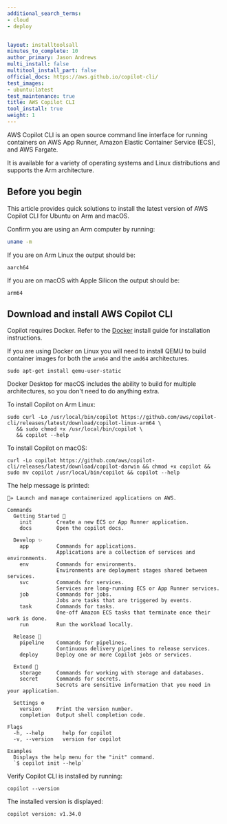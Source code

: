```yaml
---
additional_search_terms:
- cloud
- deploy


layout: installtoolsall
minutes_to_complete: 10
author_primary: Jason Andrews
multi_install: false
multitool_install_part: false
official_docs: https://aws.github.io/copilot-cli/
test_images:
- ubuntu:latest
test_maintenance: true
title: AWS Copilot CLI
tool_install: true
weight: 1
---
```


AWS Copilot CLI is an open source command line interface for running containers on AWS App Runner, Amazon Elastic Container Service (ECS), and AWS Fargate.

It is available for a variety of operating systems and Linux distributions and supports the Arm architecture.

## Before you begin

This article provides quick solutions to install the latest version of AWS Copilot CLI for Ubuntu on Arm and macOS.

Confirm you are using an Arm computer by running:

```bash { target="ubuntu:latest" }
uname -m
```

If you are on Arm Linux the output should be:

```output
aarch64
```

If you are on macOS with Apple Silicon the output should be:

```output
arm64
```

## Download and install AWS Copilot CLI

Copilot requires Docker. Refer to the [Docker](/install-guides/docker/) install guide for installation instructions.

If you are using Docker on Linux you will need to install QEMU to build container images for both the `arm64` and the `amd64` architectures.

```console
sudo apt-get install qemu-user-static
```

Docker Desktop for macOS includes the ability to build for multiple architectures, so you don't need to do anything extra.

To install Copilot on Arm Linux:

```console
sudo curl -Lo /usr/local/bin/copilot https://github.com/aws/copilot-cli/releases/latest/download/copilot-linux-arm64 \
   && sudo chmod +x /usr/local/bin/copilot \
   && copilot --help
```

To install Copilot on macOS:

```console
curl -Lo copilot https://github.com/aws/copilot-cli/releases/latest/download/copilot-darwin && chmod +x copilot && sudo mv copilot /usr/local/bin/copilot && copilot --help
```

The help message is printed:

```output
👩‍✈️ Launch and manage containerized applications on AWS.

Commands
  Getting Started 🌱
    init        Create a new ECS or App Runner application.
    docs        Open the copilot docs.

  Develop ✨
    app         Commands for applications.
                Applications are a collection of services and environments.
    env         Commands for environments.
                Environments are deployment stages shared between services.
    svc         Commands for services.
                Services are long-running ECS or App Runner services.
    job         Commands for jobs.
                Jobs are tasks that are triggered by events.
    task        Commands for tasks.
                One-off Amazon ECS tasks that terminate once their work is done.
    run         Run the workload locally.

  Release 🚀
    pipeline    Commands for pipelines.
                Continuous delivery pipelines to release services.
    deploy      Deploy one or more Copilot jobs or services.

  Extend 🧸
    storage     Commands for working with storage and databases.
    secret      Commands for secrets.
                Secrets are sensitive information that you need in your application.

  Settings ⚙️
    version     Print the version number.
    completion  Output shell completion code.

Flags
  -h, --help      help for copilot
  -v, --version   version for copilot

Examples
  Displays the help menu for the "init" command.
  `$ copilot init --help`
```

Verify Copilot CLI is installed by running:

```console
copilot --version
```

The installed version is displayed:

```output
copilot version: v1.34.0
```